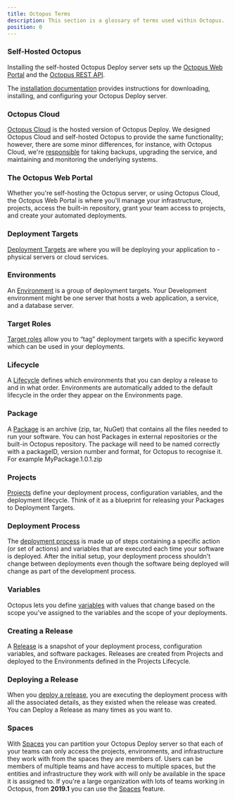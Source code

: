 ```yaml
---
title: Octopus Terms
description: This section is a glossary of terms used within Octopus.
position: 0
---
```


### Self-Hosted Octopus

Installing the self-hosted Octopus Deploy server sets up the [Octopus Web Portal](/docs/getting-started.md#the-octopus-web-portal) and the [Octopus REST API](/docs/api-and-integration/api/index.md).

The [installation documentation](/docs/installation/index.md) provides instructions for downloading, installing, and configuring your Octopus Deploy server.

### Octopus Cloud

[Octopus Cloud](/docs/octopus-cloud/index.md) is the hosted version of Octopus Deploy. We designed Octopus Cloud and self-hosted Octopus to provide the same functionality; however, there are some minor differences, for instance, with Octopus Cloud, we're [responsible](/docs/administration/security/index.md#responsibility) for taking backups, upgrading the service, and maintaining and monitoring the underlying systems.

### The Octopus Web Portal

Whether you're self-hosting the Octopus server, or using Octopus Cloud, the Octopus Web Portal is where you'll manage your infrastructure, projects, access the built-in repository, grant your team access to projects, and create your automated deployments.

### Deployment Targets

[Deployment Targets](/docs/infrastructure/deployment-targets) are where you will be deploying your application to -  physical servers or cloud services.

### Environments

An [Environment](/docs/infrastructure/environments) is a group of deployment targets. Your Development environment might be one server that hosts a web application, a service, and a database server.

### Target Roles

[Target roles](/docs/infrastructure/deployment-targets/target-roles) allow you to “tag” deployment targets with a specific keyword which can be used in your deployments.

### Lifecycle

A [Lifecycle](/docs/deployment-process/lifecycles) defines which environments that you can deploy a release to and in what order. Environments are automatically added to the default lifecycle in the order they appear on the Environments page.

### Package

A [Package](/docs/packaging-applications) is an archive (zip, tar, NuGet) that contains all the files needed to run your software. You can host Packages in external repositories or the built-in Octopus repository. The package will need to be named correctly with a packageID, version number and format, for Octopus to recognise it. For example MyPackage.1.0.1.zip

### Projects

[Projects](/docs/deployment-process/projects) define your deployment process, configuration variables, and the deployment lifecycle. Think of it as a blueprint for releasing your Packages to Deployment Targets.

### Deployment Process

The [deployment process](/docs/deployment-process) is made up of steps containing a specific action (or set of actions) and variables that are executed each time your software is deployed. After the initial setup, your deployment process shouldn't change between deployments even though the software being deployed will change as part of the development process.

### Variables

Octopus lets you define [variables](/docs/deployment-process/variables) with values that change based on the scope you've assigned to the variables and the scope of your deployments.

### Creating a Release

A [Release](/docs/deployment-process/releases/index.md) is a snapshot of your deployment process, configuration variables, and software packages. Releases are created from Projects and deployed to the Environments defined in the Projects Lifecycle.

### Deploying a Release

When you [deploy a release](/docs/deployment-process/releases/index.md), you are executing the deployment process with all the associated details, as they existed when the release was created. You can Deploy a Release as many times as you want to.

### Spaces

With [Spaces](/docs/administration/spaces/index.md) you can partition your Octopus Deploy server so that each of your teams can only access the projects, environments, and infrastructure they work with from the spaces they are members of.
Users can be members of multiple teams and have access to multiple spaces, but the entities and infrastructure they work with will only be available in the space it is assigned to.
If you're a large organization with lots of teams working in Octopus, from **2019.1** you can use the [Spaces](/docs/administration/spaces/index.md) feature.
